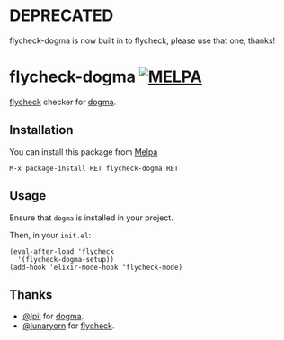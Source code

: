 # DEPRECATED
flycheck-dogma is now built in to flycheck, please use that one, thanks!

# flycheck-dogma [![MELPA](https://melpa.org/packages/flycheck-dogma-badge.svg)](https://melpa.org/#/flycheck-dogma)

[flycheck][] checker for [dogma][].

## Installation

You can install this package from [Melpa][]

```
M-x package-install RET flycheck-dogma RET
```

## Usage

Ensure that `dogma` is installed in your project.

Then, in your `init.el`:

```elisp
(eval-after-load 'flycheck
  '(flycheck-dogma-setup))
(add-hook 'elixir-mode-hook 'flycheck-mode)
```

## Thanks

* [@lpil][] for [dogma][].
* [@lunaryorn][] for [flycheck][].

[flycheck]: http://www.flycheck.org/
[dogma]: https://github.com/lpil/dogma
[@lpil]: https://github.com/lpil
[@lunaryorn]: https://github.com/lunaryorn
[Melpa]: http://melpa.milkbox.net/
